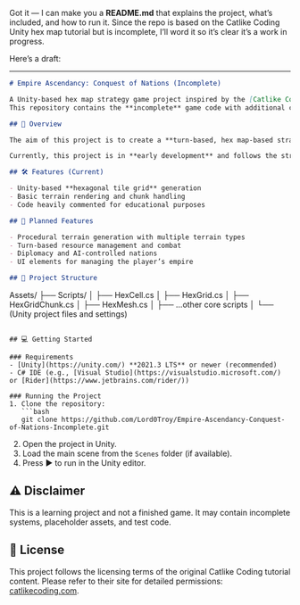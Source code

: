 Got it — I can make you a **README.md** that explains the project, what’s included, and how to run it.
Since the repo is based on the Catlike Coding Unity hex map tutorial but is incomplete, I’ll word it so it’s clear it’s a work in progress.

Here’s a draft:

---

```markdown
# Empire Ascendancy: Conquest of Nations (Incomplete)

A Unity-based hex map strategy game project inspired by the [Catlike Coding Hex Map tutorial](https://catlikecoding.com/unity/tutorials/hex-map/).  
This repository contains the **incomplete** game code with additional comments and notes for learning and reference purposes.

## 📜 Overview

The aim of this project is to create a **turn-based, hex map-based strategy game** where players manage nations, expand territory, and engage in strategic warfare.

Currently, this project is in **early development** and follows the structure of the Catlike Coding tutorial, with some customizations and personal commentary to aid learning.

## 🛠 Features (Current)

- Unity-based **hexagonal tile grid** generation
- Basic terrain rendering and chunk handling
- Code heavily commented for educational purposes

## 🚧 Planned Features

- Procedural terrain generation with multiple terrain types
- Turn-based resource management and combat
- Diplomacy and AI-controlled nations
- UI elements for managing the player’s empire

## 📂 Project Structure

```

Assets/
├── Scripts/
│    ├── HexCell.cs
│    ├── HexGrid.cs
│    ├── HexGridChunk.cs
│    ├── HexMesh.cs
│    ├── ...other core scripts
│
└── (Unity project files and settings)

````

## 💻 Getting Started

### Requirements
- [Unity](https://unity.com/) **2021.3 LTS** or newer (recommended)
- C# IDE (e.g., [Visual Studio](https://visualstudio.microsoft.com/) or [Rider](https://www.jetbrains.com/rider/))

### Running the Project
1. Clone the repository:
   ```bash
   git clone https://github.com/Lord0Troy/Empire-Ascendancy-Conquest-of-Nations-Incomplete.git
````

2. Open the project in Unity.
3. Load the main scene from the `Scenes` folder (if available).
4. Press ▶ to run in the Unity editor.

## ⚠ Disclaimer

This is a learning project and not a finished game.
It may contain incomplete systems, placeholder assets, and test code.

## 📄 License

This project follows the licensing terms of the original Catlike Coding tutorial content.
Please refer to their site for detailed permissions: [catlikecoding.com](https://catlikecoding.com/).
